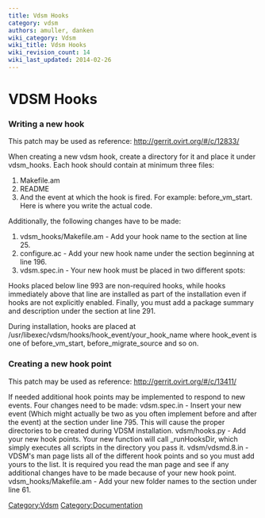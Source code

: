 ```yaml
---
title: Vdsm Hooks
category: vdsm
authors: amuller, danken
wiki_category: Vdsm
wiki_title: Vdsm Hooks
wiki_revision_count: 14
wiki_last_updated: 2014-02-26
---
```


# VDSM Hooks

### Writing a new hook

This patch may be used as reference: <http://gerrit.ovirt.org/#/c/12833/>

When creating a new vdsm hook, create a directory for it and place it under vdsm_hooks. Each hook should contain at minimum three files:

1.  Makefile.am
2.  README
3.  And the event at which the hook is fired. For example: before_vm_start. Here is where you write the actual code.

Additionally, the following changes have to be made:

1.  vdsm_hooks/Makefile.am - Add your hook name to the section at line 25.
2.  configure.ac - Add your new hook name under the section beginning at line 196.
3.  vdsm.spec.in - Your new hook must be placed in two different spots:

Hooks placed below line 993 are non-required hooks, while hooks immediately above that line are installed as part of the installation even if hooks are not explicitly enabled. Finally, you must add a package summary and description under the section at line 291.

During installation, hooks are placed at /usr/libexec/vdsm/hooks/hook_event/your_hook_name
where hook_event is one of before_vm_start, before_migrate_source and so on.

### Creating a new hook point

This patch may be used as reference: <http://gerrit.ovirt.org/#/c/13411/>

If needed additional hook points may be implemented to respond to new events. Four changes need to be made: vdsm.spec.in - Insert your new event (Which might actually be two as you often implement before and after the event) at the section under line 795. This will cause the proper directories to be created during VDSM installation. vdsm/hooks.py - Add your new hook points. Your new function will call _runHooksDir, which simply executes all scripts in the directory you pass it. vdsm/vdsmd.8.in - VDSM's man page lists all of the different hook points and so you must add yours to the list. It is required you read the man page and see if any additional changes have to be made because of your new hook point. vdsm_hooks/Makefile.am - Add your new folder names to the section under line 61.

<Category:Vdsm> <Category:Documentation>
